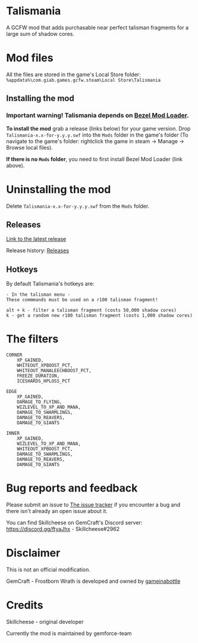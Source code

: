# Talismania
A GCFW mod that adds purchasable near perfect talisman fragments for a large sum of shadow cores.

# Mod files
All the files are stored in the game's Local Store folder:
`%appdata%\com.giab.games.gcfw.steam\Local Store\Talismania`

## Installing the mod
### Important warning! Talismania depends on [Bezel Mod Loader](https://github.com/gemforce-team/BezelModLoader).
**To install the mod** grab a release (links below) for your game version. Drop `Talismania-x.x-for-y.y.y.swf` into the `Mods` folder in the game's folder (To navigate to the game's folder: rightclick the game in steam -> Manage -> Browse local files).

**If there is no `Mods` folder**, you need to first install Bezel Mod Loader (link above).

# Uninstalling the mod
Delete `Talismania-x.x-for-y.y.y.swf` from the `Mods` folder.

## Releases
[Link to the latest release](https://github.com/gemforce-team/Talismania/releases/latest)

Release history: [Releases](https://github.com/gemforce-team/Talismania/releases)

## Hotkeys
By default Talismania's hotkeys are:
```
- In the talisman menu -
These commmands must be used on a r100 talisman fragment!

alt + k - filter a talisman fragment (costs 50,000 shadow cores)
k - get a random new r100 talisman fragment (costs 1,000 shadow cores)
```

# The filters
    CORNER
		XP_GAINED,
		WHITEOUT_XPBOOST_PCT,
		WHITEOUT_MANALEECHBOOST_PCT,
		FREEZE_DURATION,
		ICESHARDS_HPLOSS_PCT
    
    EDGE
		XP_GAINED,
		DAMAGE_TO_FLYING,
		WIZLEVEL_TO_XP_AND_MANA,
		DAMAGE_TO_SWARMLINGS,
		DAMAGE_TO_REAVERS,
		DAMAGE_TO_GIANTS
    
    INNER
		XP_GAINED,
		WIZLEVEL_TO_XP_AND_MANA,
		WHITEOUT_XPBOOST_PCT,
		DAMAGE_TO_SWARMLINGS,
		DAMAGE_TO_REAVERS,
		DAMAGE_TO_GIANTS

# Bug reports and feedback
Please submit an issue to [The issue tracker](https://github.com/gemforce-team/Talismania/issues) if you encounter a bug and there isn't already an open issue about it.

You can find Skillcheese on GemCraft's Discord server: https://discord.gg/ftyaJhx - Skillcheese#2962


# Disclaimer
This is not an official modification.

GemCraft - Frostborn Wrath is developed and owned by [gameinabottle](http://gameinabottle.com/)


# Credits
Skillcheese - original developer

Currently the mod is maintained by gemforce-team

